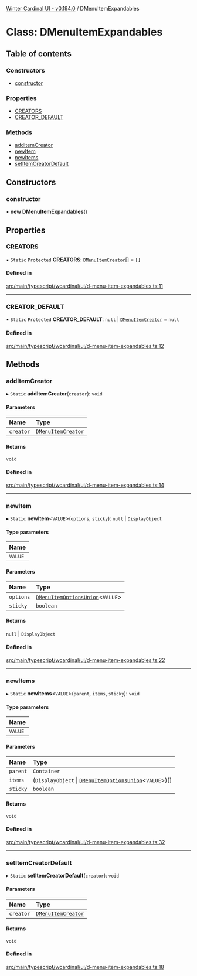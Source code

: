 [Winter Cardinal UI - v0.194.0](../index.md) / DMenuItemExpandables

# Class: DMenuItemExpandables

## Table of contents

### Constructors

- [constructor](DMenuItemExpandables.md#constructor)

### Properties

- [CREATORS](DMenuItemExpandables.md#creators)
- [CREATOR\_DEFAULT](DMenuItemExpandables.md#creator_default)

### Methods

- [addItemCreator](DMenuItemExpandables.md#additemcreator)
- [newItem](DMenuItemExpandables.md#newitem)
- [newItems](DMenuItemExpandables.md#newitems)
- [setItemCreatorDefault](DMenuItemExpandables.md#setitemcreatordefault)

## Constructors

### constructor

• **new DMenuItemExpandables**()

## Properties

### CREATORS

▪ `Static` `Protected` **CREATORS**: [`DMenuItemCreator`](../index.md#dmenuitemcreator)[] = `[]`

#### Defined in

[src/main/typescript/wcardinal/ui/d-menu-item-expandables.ts:11](https://github.com/winter-cardinal/winter-cardinal-ui/blob/v0.194.0/src/main/typescript/wcardinal/ui/d-menu-item-expandables.ts#L11)

___

### CREATOR\_DEFAULT

▪ `Static` `Protected` **CREATOR\_DEFAULT**: ``null`` \| [`DMenuItemCreator`](../index.md#dmenuitemcreator) = `null`

#### Defined in

[src/main/typescript/wcardinal/ui/d-menu-item-expandables.ts:12](https://github.com/winter-cardinal/winter-cardinal-ui/blob/v0.194.0/src/main/typescript/wcardinal/ui/d-menu-item-expandables.ts#L12)

## Methods

### addItemCreator

▸ `Static` **addItemCreator**(`creator`): `void`

#### Parameters

| Name | Type |
| :------ | :------ |
| `creator` | [`DMenuItemCreator`](../index.md#dmenuitemcreator) |

#### Returns

`void`

#### Defined in

[src/main/typescript/wcardinal/ui/d-menu-item-expandables.ts:14](https://github.com/winter-cardinal/winter-cardinal-ui/blob/v0.194.0/src/main/typescript/wcardinal/ui/d-menu-item-expandables.ts#L14)

___

### newItem

▸ `Static` **newItem**<`VALUE`\>(`options`, `sticky`): ``null`` \| `DisplayObject`

#### Type parameters

| Name |
| :------ |
| `VALUE` |

#### Parameters

| Name | Type |
| :------ | :------ |
| `options` | [`DMenuItemOptionsUnion`](../index.md#dmenuitemoptionsunion)<`VALUE`\> |
| `sticky` | `boolean` |

#### Returns

``null`` \| `DisplayObject`

#### Defined in

[src/main/typescript/wcardinal/ui/d-menu-item-expandables.ts:22](https://github.com/winter-cardinal/winter-cardinal-ui/blob/v0.194.0/src/main/typescript/wcardinal/ui/d-menu-item-expandables.ts#L22)

___

### newItems

▸ `Static` **newItems**<`VALUE`\>(`parent`, `items`, `sticky`): `void`

#### Type parameters

| Name |
| :------ |
| `VALUE` |

#### Parameters

| Name | Type |
| :------ | :------ |
| `parent` | `Container` |
| `items` | (`DisplayObject` \| [`DMenuItemOptionsUnion`](../index.md#dmenuitemoptionsunion)<`VALUE`\>)[] |
| `sticky` | `boolean` |

#### Returns

`void`

#### Defined in

[src/main/typescript/wcardinal/ui/d-menu-item-expandables.ts:32](https://github.com/winter-cardinal/winter-cardinal-ui/blob/v0.194.0/src/main/typescript/wcardinal/ui/d-menu-item-expandables.ts#L32)

___

### setItemCreatorDefault

▸ `Static` **setItemCreatorDefault**(`creator`): `void`

#### Parameters

| Name | Type |
| :------ | :------ |
| `creator` | [`DMenuItemCreator`](../index.md#dmenuitemcreator) |

#### Returns

`void`

#### Defined in

[src/main/typescript/wcardinal/ui/d-menu-item-expandables.ts:18](https://github.com/winter-cardinal/winter-cardinal-ui/blob/v0.194.0/src/main/typescript/wcardinal/ui/d-menu-item-expandables.ts#L18)
